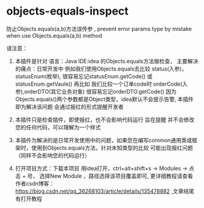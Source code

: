# objects-equals-inspect
防止Objects.equals(a,b)方法误传参 , prevent error params type by mistake when use Objects.equals(a,b) method

请注意：
1. 本插件是针对 语言：Java  IDE:idea 的Objects.equals方法做检查，
主要解决的痛点：日常开发中 例如我们使用Objects.equals去比较 status(入参)，statusEnum(枚举), 很容易忘记statusEnum.getCode() 或 statusEnum.getVaule()
再比如 我们比较一个订单code时 orderCode(入参),orderDTO(其它业务对象) 很容易忘记orderDTO.getCode() 
因为Objects.equals()两个参数都是Object类型，idea默认不会提示告警, 本插件即为解决该问题 会通过报红的形式提醒开发者

2. 本插件只是检查插件，即使报红，也不会影响代码运行 旨在提醒 并不会修改您的任何代码，可以理解为一个样式

3. 本插件为解决的是日常开发使用中的问题，如果您在编写common通用类或框架时，使用到Objects.equals方法，针对未知类型的比较 可能出现报红问题（同样不会影响您的代码运行）

4. 打开项目方式：下载本项目 用idea打开，ctrl+alt+shift+s -> Modules -> 点击 + 号， 选择New Module ，路径选择该项目覆盖即可, 更详细教程请查看作者csdn博客：
   https://blog.csdn.net/qq_36268103/article/details/135478882 ,文章结尾有打开教程